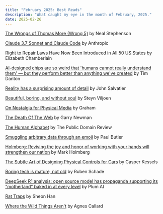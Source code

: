 ```yaml
---
title: "February 2025: Best Reads"
description: "What caught my eye in the month of February, 2025."
date: 2025-02-26
---
```

[The Wrongs of Thomas More (Wrong 5)](https://nealstephenson.substack.com/p/the-wrongs-of-thomas-more-wrong-5) by Neal Stephenson

[Claude 3.7 Sonnet and Claude Code](https://www.anthropic.com/news/claude-3-7-sonnet) by Anthropic

[Right to Repair Laws Have Now Been Introduced in All 50 US States](https://www.ifixit.com/News/108371/right-to-repair-laws-have-now-been-introduced-in-all-50-us-states) by Elizabeth Chamberlain

[AI-designed chips are so weird that 'humans cannot really understand them' — but they perform better than anything we've created](https://www.livescience.com/technology/computing/humans-cannot-really-understand-them-weird-ai-designed-chip-is-unlike-any-other-made-by-humans-and-performs-much-better) by Tim Danton

[Reality has a surprising amount of detail](http://johnsalvatier.org/blog/2017/reality-has-a-surprising-amount-of-detail) by John Salvatier

[Beautiful, boring, and without soul](https://www.doc.cc/articles/beautiful-boring-and-without-soul) by Steyn Viljoen

[On Nostalgia for Physical Media](https://www.sicpers.info/2025/02/on-nostalgia-for-physical-media/) by Graham

[The Death Of The Web](https://garry.net/posts/the-death-of-the-web) by Garry Newman

[The Human Alphabet](https://publicdomainreview.org/collection/the-human-alphabet/) by The Public Domain Review

[Smuggling arbitrary data through an emoji](https://paulbutler.org/2025/smuggling-arbitrary-data-through-an-emoji/) by Paul Butler

[Holmberg: Reviving the joy and honor of working with your hands will strengthen our nation](https://richmond.com/holmberg-reviving-the-joy-and-honor-of-working-with-your-hands-will-strengthen-our-nation/article_d8130166-855d-53b6-94e1-cb735edcd7cc.html) by Mark Holmberg

[The Subtle Art of Designing Physical Controls for Cars](https://www.theturnsignalblog.com/the-subtle-art-of-designing-physical-control-for-cars/) by Casper Kessels

[Boring tech is mature, not old](https://rubenerd.com/boring-tech-is-mature-not-old/) by Ruben Schade

[DeepSeek R1 analysis: open source model has propaganda supporting its “motherland” baked in at every level](https://blog.getplum.ai/DeepSeek-R1-analysis-open-source-model-has-propaganda-supporting-its-motherland-baked-in-at-every-18d33807f8d080bb96e9db4b15d703e0) by Plum AI

[Rat Traps](https://asteriskmag.com/issues/08/rat-traps) by Sheon Han

[Where the Wild Things Aren't](https://asteriskmag.com/issues/09/where-the-wild-things-arent) by Agnes Callard
